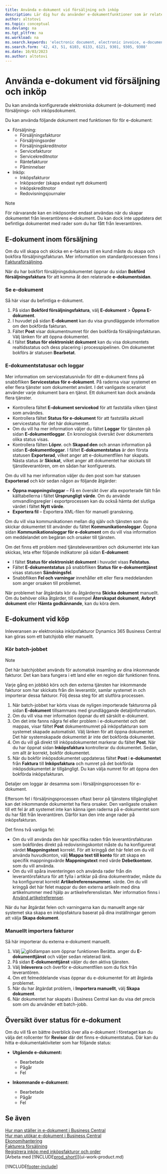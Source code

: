 ```yaml
---
title: Använda e-dokument vid försäljning och inköp
description: Lär dig hur du använder e-dokumentfunktioner som är relaterade till försäljnings- och inköpsfakturor.
author: altotovi
ms.topic: conceptual
ms.devlang: na
ms.tgt_pltfrm: na
ms.workload: na
ms.search.keywords: 'electronic document, electronic invoice, e-document, e-invoice, sales, purchase'
ms.search.form: '42, 43, 51, 6103, 6133, 6121, 9301, 9305, 9308'
ms.date: 10/03/2023
ms.author: altotovi
---
```


# <a name="use-e-documents-in-sales-and-purchases"></a>Använda e-dokument vid försäljning och inköp

Du kan använda konfigurerade elektroniska dokument (e-dokument) med försäljnings- och inköpsdokument.

Du kan använda följande dokument med funktionen för för e-dokument:  

- Försäljning: 
    - Försäljningsfakturor
    - Försäljningsorder
    - Försäljningskreditnotor
    - Servicefakturor
    - Servicekreditnotor
    - Räntefakturor
    - Påminnelser
- Inköp: 
    - Inköpsfakturor
    - Inköpsorder (skapa endast nytt dokument)
    - Inköpskreditnotor
    - Redovisningsjournaler

> [!NOTE]
> För närvarande kan en inköpsorder endast användas när du skapar dokumentet från leverantörens e-dokument. Du kan dock inte uppdatera det befintliga dokumentet med rader som du har fått från leverantören.  

## <a name="e-documents-in-sales"></a>E-dokument inom försäljning

Om du vill skapa och skicka en e-faktura till en kund måste du skapa och bokföra försäljningsfakturan. Mer information om standardprocessen finns i [Fakturaförsäljning](sales-how-invoice-sales.md).

När du har bokfört försäljningsdokumentet öppnar du sidan **Bokförd försäljningsfaktura** för att komma åt den relaterade **e-dokumentsidan**.

### <a name="view-e-documents"></a>Se e-dokument

Så här visar du befintliga e-dokument.

1. På sidan **Bokförd försäljningsfaktura**, välj **E-dokument** \> **Öppna E-dokument**.
2. I huvudet på sidan **E-dokument** kan du visa grundläggande information om den bokförda fakturan.
3. Fältet **Post** visar dokumentnumret för den bokförda försäljningsfakturan. Välj länken för att öppna dokumentet.
4. I fältet **Status för elektroniskt dokument** kan du visa dokumentets realtidsstatus och dess placering i processpipelinen. Om dokumentet bokförs är statusen **Bearbetat**.

### <a name="e-document-statuses-and-logs"></a>E-dokumentstatusar och loggar

Mer information om servicestatusnivån för ditt e-dokument finns på snabbfliken **Servicestatus för e-dokument**. På raderna visar systemet en eller flera tjänster som dokumentet använt. I det vanligaste scenariot använder varje dokument bara en tjänst. Ett dokument kan dock använda flera tjänster.

- Kontrollera fältet **E-dokument servicekod** för att fastställa vilken tjänst som användes.
- Kontrollera fältet **Status för e-dokument** för att fastställa aktuell servicestatus för det här dokumentet.
- Om du vill ha mer information väljer du fältet **Loggar** för tjänsten på sidan **E-dokumentloggar**. En kronologisk översikt över dokumentets olika status visas.
- Kontrollera fälten **Löpnr.** och **Skapad den** och annan information på sidan **E-dokumentloggar**. I fältet **E-dokumentstatus** är den första statusen **Exporterad**, vilket anger att e-dokumentfilen har skapats. Nästa status är **Skickat**, vilket anger att dokumentet har skickats till tjänstleverantören, om en sådan har konfigurerats.

Om du vill ha mer information väljer du den post som har statusen **Exporterad** och kör sedan någon av följande åtgärder:

- **Öppna mappningsloggar** – Få en översikt över alla exporterade fält från källtabellerna i fältet **Ursprungligt värde**. Om du använde omvandlingsregler i exportprocessen kan du också hämta det slutliga värdet i fältet **Nytt värde**.
- **Exportera fil** – Exportera XML-filen för manuell granskning.

Om du vill visa kommunikationen mellan dig själv och tjänsten som du skickar dokumentet till använder du fältet **Kommunikationsloggar**. Öppna sidan **Kommunikationsloggar för e-dokument** om du vill visa information om meddelandet om begäran och orsaker till tjänsten.

Om det finns ett problem med tjänsteleverantören och dokumentet inte kan skickas, leta efter följande indikatorer på sidan **E-dokument**:

- I fältet **Status för elektroniskt dokument** i huvudet visas **Felstatus**.
- Fältet **E-dokumentstatus** på snabbfliken **Status för e-dokumenttjänst** visas statusen **Sändningsfel**.
- Snabbfliken **Fel och varningar** innehåller ett eller flera meddelanden som anger orsaken till problemet.

När problemet har åtgärdats kör du åtgärderna **Skicka dokument** manuellt. Om du behöver olika åtgärder, till exempel **Återskapat dokument**, **Avbryt dokument** eller **Hämta godkännande**, kan du köra dem.

## <a name="e-documents-in-purchases"></a>E-dokument vid köp

Inleveransen av elektroniska inköpsfakturor Dynamics 365 Business Central kan göras som ett batchjobb eller manuellt.

### <a name="run-the-batch-job"></a>Kör batch-jobbet

> [!NOTE]
> Det här batchjobbet används för automatisk insamling av dina inkommande fakturor. Det kan bara fungera i ett land eller en region där funktionen finns.

Varje gång en jobbkö körs och den externa tjänsten har inkommande fakturor som har skickats från din leverantör, samlar systemet in och importerar dessa fakturor. Följ dessa steg för att slutföra processen.

1. När batch-jobbet har körts visas de nyligen importerade fakturorna på sidan **E-dokument** tillsammans med grundläggande detaljinformation.
2. Om du vill visa mer information öppnar du ett särskilt e-dokument.
3. Om det inte fanns några fel eller problem i e-dokumentet och det mappas, visar fältet **Post** dokumentnumret på inköpsfakturan som systemet skapade automatiskt. Välj länken för att öppna dokumentet. Det här systemskapade dokumentet är inte det bokförda dokumentet.
4. Om du vill gå direkt till inköpsdokumentet markerar du fältet **Post**. När du har öppnat sidan **Inköpsfaktura** kontrollerar du dokumentet. Sedan, om allt är korrekt, bokför dokumentet.
5. När du bokför inköpsdokumentet uppdateras fältet **Post** i **e-dokumentet** från **Faktura** till **Inköpsfaktura** och numret på det bokförda inköpsdokumentet är tillgängligt. Du kan välja numret för att öppna den bokförda inköpsfakturan.

Detaljer om loggar är desamma som i försäljningsprocessen för e-dokument.

Eftersom fel i försäljningsprocessen oftast beror på tjänstens tillgänglighet kan det inkommande dokumentet ha flera orsaker. Den vanligaste orsaken till ett fel är att systemet inte kan känna igen raderna på e-dokumentet som du har fått från leverantören. Därför kan den inte ange rader på inköpsfakturan.

Det finns två vanliga fel:

- Om du vill använda den här specifika raden från leverantörsfakturan som bokfördes direkt på redovisningskontot måste du ha konfigurerat värdet **Mappningstext** korrekt. För att kringgå det här felet om du vill använda huvudkonton, välj **Mappa text till konto** för att skapa en specifik mappningsvärde **Mappningstext** med värde **Debetkontonr.** som du vill använda.
- Om du vill spåra inventeringen och använda rader från din leverantörsfaktura för att fylla i artiklar på dina dokumentrader, måste du ha konfigurerat korrekt **Artikelreferensnummer.** värde. Om du vill kringgå det här felet mappar du den externa artikeln med dina artikelnummer med hjälp av artikelreferenslistan. Mer information finns i [Använd artikelreferenser](inventory-how-use-item-cross-refs.md).

När du har åtgärdat felen och varningarna kan du manuellt ange när systemet ska skapa en inköpsfaktura baserat på dina inställningar genom att välja **Skapa dokument**.

### <a name="manually-import-invoices"></a>Manuellt importera fakturor

Så här importerar du externa e-dokument manuellt.

1. Välj ![glödlampan som öppnar funktionen Berätta.](media/ui-search/search_small.png "Berätta vad du vill göra") anger du **E-dokumenttjänst** och väljer sedan relaterad länk.
2. På sidan **E-dokumenttjänst** väljer du den aktiva tjänsten. 
3. Välj **Inleverera** och överför e-dokumentfilen som du fick från leverantören.
4. Om ett felmeddelande visas öppnar du e-dokumentet för att åtgärda problemet.
5. När du har åtgärdat problem, i **Importera manuellt**, välj **Skapa dokument**.
6. När dokumentet har skapats i Business Central kan du visa det precis som om du använder ett batch-jobb.

## <a name="overview-of-e-document-statuses"></a>Översikt över status för e-dokument

Om du vill få en bättre överblick över alla e-dokument i företaget kan du välja det rollcenter för **Revisor** där det finns e-dokumentstatus. Där kan du hitta e-dokumentaktiviteter som har följande status:

- **Utgående e-dokument:**

    - Bearbetade
    - Pågår
    - Fel

- **Inkommande e-dokument:**

    - Bearbetade
    - Pågår
    - Fel

## <a name="see-also"></a>Se även

[Hur man ställer in e-dokument i Business Central](finance-how-setup-edocuments.md)  
[Hur man utökar e-dokument i Business Central](/dynamics365/business-central/dev-itpro/developer/devenv-extend-edocuments)  
[Ekonomihantering](finance.md)  
[Fakturera försäljning](sales-how-invoice-sales.md)  
[Registrera inköp med inköpsfakturor och order](purchasing-how-record-purchases.md)  
[Arbeta med [!INCLUDE[prod_short](includes/prod_short.md)]](ui-work-product.md)

[!INCLUDE[footer-include](includes/footer-banner.md)]
